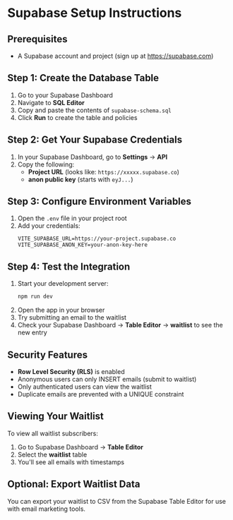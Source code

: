 # Supabase Setup Instructions

## Prerequisites
- A Supabase account and project (sign up at https://supabase.com)

## Step 1: Create the Database Table

1. Go to your Supabase Dashboard
2. Navigate to **SQL Editor**
3. Copy and paste the contents of `supabase-schema.sql`
4. Click **Run** to create the table and policies

## Step 2: Get Your Supabase Credentials

1. In your Supabase Dashboard, go to **Settings** → **API**
2. Copy the following:
   - **Project URL** (looks like: `https://xxxxx.supabase.co`)
   - **anon public key** (starts with `eyJ...`)

## Step 3: Configure Environment Variables

1. Open the `.env` file in your project root
2. Add your credentials:
   ```
   VITE_SUPABASE_URL=https://your-project.supabase.co
   VITE_SUPABASE_ANON_KEY=your-anon-key-here
   ```

## Step 4: Test the Integration

1. Start your development server:
   ```bash
   npm run dev
   ```
2. Open the app in your browser
3. Try submitting an email to the waitlist
4. Check your Supabase Dashboard → **Table Editor** → **waitlist** to see the new entry

## Security Features

- **Row Level Security (RLS)** is enabled
- Anonymous users can only INSERT emails (submit to waitlist)
- Only authenticated users can view the waitlist
- Duplicate emails are prevented with a UNIQUE constraint

## Viewing Your Waitlist

To view all waitlist subscribers:
1. Go to Supabase Dashboard → **Table Editor**
2. Select the **waitlist** table
3. You'll see all emails with timestamps

## Optional: Export Waitlist Data

You can export your waitlist to CSV from the Supabase Table Editor for use with email marketing tools.
